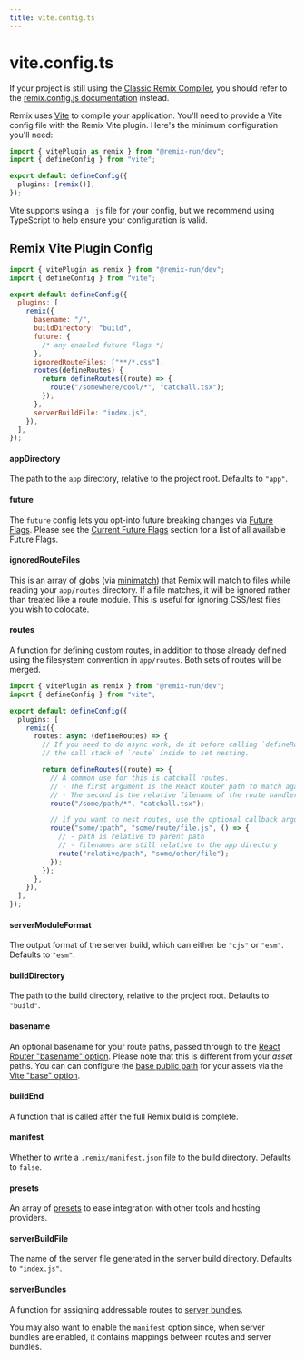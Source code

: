 ```yaml
---
title: vite.config.ts
---
```


# vite.config.ts

<docs-warning>If your project is still using the [Classic Remix Compiler][classic-remix-compiler], you should refer to the [remix.config.js documentation][remix-config] instead.</docs-warning>

Remix uses [Vite] to compile your application. You'll need to provide a Vite config file with the Remix Vite plugin. Here's the minimum configuration you'll need:

```ts filename=vite.config.ts
import { vitePlugin as remix } from "@remix-run/dev";
import { defineConfig } from "vite";

export default defineConfig({
  plugins: [remix()],
});
```

<docs-info>Vite supports using a `.js` file for your config, but we recommend using TypeScript to help ensure your configuration is valid.</docs-info>

## Remix Vite Plugin Config

```js filename=vite.config.ts
import { vitePlugin as remix } from "@remix-run/dev";
import { defineConfig } from "vite";

export default defineConfig({
  plugins: [
    remix({
      basename: "/",
      buildDirectory: "build",
      future: {
        /* any enabled future flags */
      },
      ignoredRouteFiles: ["**/*.css"],
      routes(defineRoutes) {
        return defineRoutes((route) => {
          route("/somewhere/cool/*", "catchall.tsx");
        });
      },
      serverBuildFile: "index.js",
    }),
  ],
});
```

#### appDirectory

The path to the `app` directory, relative to the project root. Defaults to
`"app"`.

#### future

The `future` config lets you opt-into future breaking changes via [Future Flags][future-flags]. Please see the [Current Future Flags][current-future-flags] section for a list of all available Future Flags.

#### ignoredRouteFiles

This is an array of globs (via [minimatch][minimatch]) that Remix will match to
files while reading your `app/routes` directory. If a file matches, it will be
ignored rather than treated like a route module. This is useful for ignoring
CSS/test files you wish to colocate.

#### routes

A function for defining custom routes, in addition to those already defined
using the filesystem convention in `app/routes`. Both sets of routes will be merged.

```ts filename=vite.config.ts
import { vitePlugin as remix } from "@remix-run/dev";
import { defineConfig } from "vite";

export default defineConfig({
  plugins: [
    remix({
      routes: async (defineRoutes) => {
        // If you need to do async work, do it before calling `defineRoutes`, we use
        // the call stack of `route` inside to set nesting.

        return defineRoutes((route) => {
          // A common use for this is catchall routes.
          // - The first argument is the React Router path to match against
          // - The second is the relative filename of the route handler
          route("/some/path/*", "catchall.tsx");

          // if you want to nest routes, use the optional callback argument
          route("some/:path", "some/route/file.js", () => {
            // - path is relative to parent path
            // - filenames are still relative to the app directory
            route("relative/path", "some/other/file");
          });
        });
      },
    }),
  ],
});
```

#### serverModuleFormat

The output format of the server build, which can either be `"cjs"` or `"esm"`.
Defaults to `"esm"`.

#### buildDirectory

The path to the build directory, relative to the project root. Defaults to
`"build"`.

#### basename

An optional basename for your route paths, passed through to the [React Router "basename" option][rr-basename]. Please note that this is different from your _asset_ paths. You can can configure the [base public path][vite-public-base-path] for your assets via the [Vite "base" option][vite-base].

#### buildEnd

A function that is called after the full Remix build is complete.

#### manifest

Whether to write a `.remix/manifest.json` file to the build directory. Defaults
to `false`.

#### presets

An array of [presets] to ease integration with other tools and hosting providers.

#### serverBuildFile

The name of the server file generated in the server build directory. Defaults to `"index.js"`.

#### serverBundles

A function for assigning addressable routes to [server bundles][server-bundles].

You may also want to enable the `manifest` option since, when server bundles are enabled, it contains mappings between routes and server bundles.

[classic-remix-compiler]: ../guides/vite#classic-remix-compiler-vs-remix-vite
[remix-config]: ./remix-config
[vite]: https://vitejs.dev
[future-flags]: ../start/future-flags
[minimatch]: https://npm.im/minimatch
[presets]: ../guides/presets
[server-bundles]: ../guides/server-bundles
[rr-basename]: https://reactrouter.com/routers/create-browser-router#basename
[vite-public-base-path]: https://vitejs.dev/config/shared-options.html#base
[vite-base]: https://vitejs.dev/config/shared-options.html#base
[current-future-flags]: ../start/future-flags#current-future-flags
